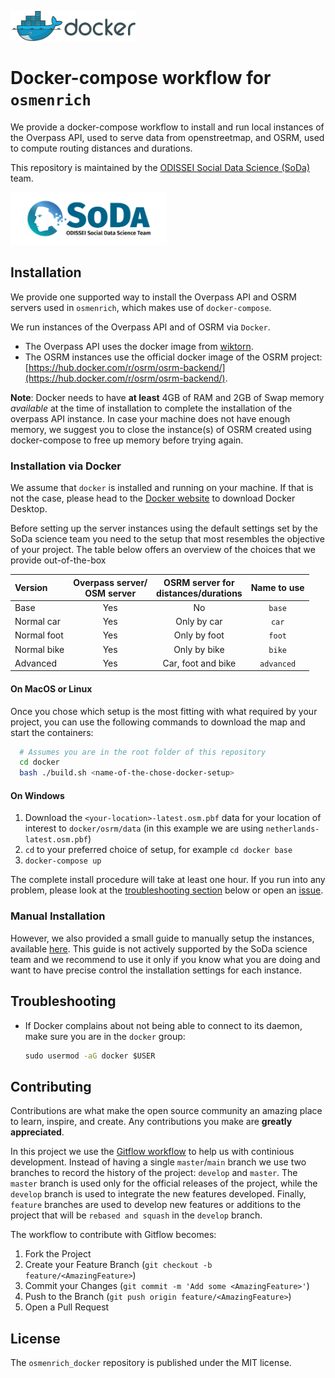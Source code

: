 <img src="img/docker.png" width="200px"></img>

# Docker-compose workflow for `osmenrich`

We provide a docker-compose workflow to install and run local instances of the Overpass API, used to serve data from openstreetmap, and OSRM, used to compute routing distances and durations.

This repository is maintained by the [ODISSEI Social Data Science (SoDa)](https://odissei-data.nl/nl/soda/) team.

<img src="img/word_colour-l.png" width="250px"></img>

<!-- INSTALLATION -->
## Installation

We provide one supported way to install the Overpass API and OSRM servers used in `osmenrich`, which makes use of `docker-compose`.

We run instances of the Overpass API and of OSRM via `Docker`.

- The Overpass API uses the docker image from [wiktorn](https://github.com/wiktorn/Overpass-API).
- The OSRM instances use the official docker image of the OSRM project: [https://hub.docker.com/r/osrm/osrm-backend/](https://hub.docker.com/r/osrm/osrm-backend/).

**Note**: Docker needs to have **at least** 4GB of RAM and 2GB of Swap memory _available_ at the time of installation to complete the installation of the overpass API instance. In case your machine does not have enough memory, we suggest you to close the instance(s) of OSRM created using docker-compose to free up memory before trying again.

### Installation via Docker

We assume that `docker` is installed and running on your machine. If that is not the case, please head to the [Docker website](https://www.docker.com/products/docker-desktop) to download Docker Desktop.

Before setting up the server instances using the default settings set by the SoDa science team you need to the setup that most resembles the objective of your project. The table below offers an overview of the choices that we provide out-of-the-box


| Version     | Overpass server/ <br />OSM server | OSRM server for<br />distances/durations | Name to use |
| :---------- | :-------------------------------: | :--------------------------------------: | :---------: |
| Base        |                Yes                |                    No                    |   `base`    |
| Normal car  |                Yes                |               Only by car                |    `car`    |
| Normal foot |                Yes                |               Only by foot               |   `foot`    |
| Normal bike |                Yes                |               Only by bike               |   `bike`    |
| Advanced    |                Yes                |            Car, foot and bike            | `advanced`  |


#### On MacOS or Linux

Once you chose which setup is the most fitting with what required by your project, you can use the following commands to download the map and start the containers:

```bash
  # Assumes you are in the root folder of this repository
  cd docker
  bash ./build.sh <name-of-the-chose-docker-setup>
```

#### On Windows

1. Download the `<your-location>-latest.osm.pbf` data for your location of interest to `docker/osrm/data` (in this example we are using `netherlands-latest.osm.pbf`)
2. `cd` to your preferred choice of setup, for example `cd docker base`
3. `docker-compose up`

The complete install procedure will take at least one hour. If you run into any problem, please look at the [troubleshooting section](#troubleshooting) below or open an [issue](#issue).

### Manual Installation

However, we also provided a small guide to manually setup the instances, available [here](MANUAL.md). This guide is not actively supported by the SoDa science team and we recommend to use it only if you know what you are doing and want to have precise control the installation settings for each instance.


<!-- TROUBLESHOOTING -->
## Troubleshooting

- If Docker complains about not being able to connect to its daemon, make sure you are in the `docker` group:
  
  ```cmd
  sudo usermod -aG docker $USER
  ```

<!-- CONTRIBUTING -->
## Contributing

Contributions are what make the open source community an amazing place to
learn, inspire, and create. Any contributions you make are **greatly
appreciated**.

In this project we use the
[Gitflow workflow](https://nvie.com/posts/a-successful-git-branching-model/)
to help us with continious development. Instead of having a single
`master`/`main` branch we use two branches to record the history of the
project: `develop` and `master`. The `master` branch is used only for the
official releases of the project, while the `develop` branch is used to
integrate the new features developed. Finally, `feature` branches are used to
develop new features or additions to the project that will be `rebased and
squash` in the `develop` branch.

The workflow to contribute with Gitflow becomes:

1. Fork the Project
2. Create your Feature Branch (`git checkout -b feature/<AmazingFeature>`)
3. Commit your Changes (`git commit -m 'Add some <AmazingFeature>'`)
4. Push to the Branch (`git push origin feature/<AmazingFeature>`)
5. Open a Pull Request

## License

The `osmenrich_docker` repository is published under the MIT license.

